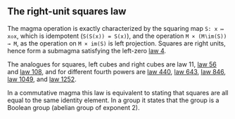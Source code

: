 ## The right-unit squares law

The magma operation is exactly characterized by the squaring map `S: x ↦ x◇x`, which is idempotent (`S(S(x)) = S(x)`), and the operation `M × (M∖im(S)) → M`, as the operation on `M × im(S)` is left projection.  Squares are right units, hence form a submagma satisfying the left-zero [law 4](https://teorth.github.io/equational_theories/implications/?4).

The analogues for squares, left cubes and right cubes are law 11, [law 56](https://teorth.github.io/equational_theories/implications/?56) and [law 108](https://teorth.github.io/equational_theories/implications/?108), and for different fourth powers are [law 440](https://teorth.github.io/equational_theories/implications/?440), [law 643](https://teorth.github.io/equational_theories/implications/?643), [law 846](https://teorth.github.io/equational_theories/implications/?846), [law 1049](https://teorth.github.io/equational_theories/implications/?1049), and [law 1252](https://teorth.github.io/equational_theories/implications/?1252).

In a commutative magma this law is equivalent to stating that squares are all equal to the same identity element.  In a group it states that the group is a Boolean group (abelian group of exponent 2).
